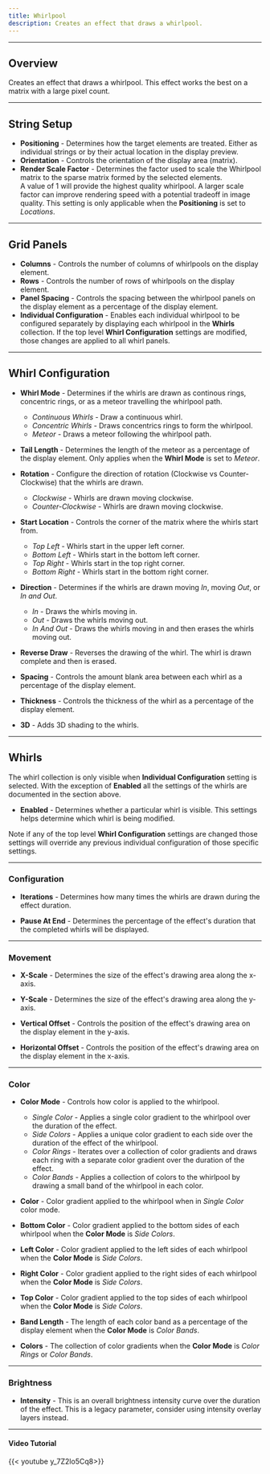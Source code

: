 ```yaml
---
title: Whirlpool
description: Creates an effect that draws a whirlpool.
---
```


---

## Overview

Creates an effect that draws a whirlpool.  This effect works the best on a matrix with a large pixel count.

---

## String Setup

  * **Positioning** - Determines how the target elements are treated.  Either as individual strings or by their actual location in the display preview.
  * **Orientation** - Controls the orientation of the display area (matrix).
  * **Render Scale Factor** -  Determines the factor used to scale the Whirlpool matrix to the sparse matrix formed by the selected elements.  
                               A value of 1 will provide the highest quality whirlpool.
                               A larger scale factor can improve rendering speed with a potential tradeoff in image quality.  This setting is only applicable when
                               the **Positioning** is set to *Locations*.
---

## Grid Panels

  * **Columns** - Controls the number of columns of whirlpools on the display element.
  * **Rows** - Controls the number of rows of whirlpools on the display element.
  * **Panel Spacing** - Controls the spacing between the whirlpool panels on the display element as a percentage of the display element.
  * **Individual Configuration** - Enables each individual whirlpool to be configured separately by displaying each whirlpool in the **Whirls** collection.
  If the top level **Whirl Configuration** settings are modified, those changes are applied to all whirl panels.
---
    
## Whirl Configuration

  * **Whirl Mode** - Determines if the whirls are drawn as continous rings, concentric rings, or as a meteor travelling the whirlpool path.
    * _Continuous Whirls_ - Draw a continuous whirl.
    * _Concentric Whirls_ - Draws concentrics rings to form the whirlpool.
    * _Meteor_ - Draws a meteor following the whirlpool path.
    
  * **Tail Length** - Determines the length of the meteor as a percentage of the display element.  Only applies when the **Whirl Mode** is set to *Meteor*.

  * **Rotation** - Configure the direction of rotation (Clockwise vs Counter-Clockwise) that the whirls are drawn.
    * _Clockwise_ - Whirls are drawn moving clockwise.
    * _Counter-Clockwise_ - Whirls are drawn moving clockwise.

  * **Start Location** - Controls the corner of the matrix where the whirls start from.
    * _Top Left_ - Whirls start in the upper left corner.
    * _Bottom Left_ - Whirls start in the bottom left corner.
    * _Top Right_ - Whirls start in the top right corner.
    * _Bottom Right_ - Whirls start in the bottom right corner.

  * **Direction** -  Determines if the whirls are drawn moving *In*, moving *Out*, or *In and Out*.
    * _In_ - Draws the whirls moving in.
    * _Out_ - Draws the whirls moving out.
    * _In And Out_ - Draws the whirls moving in and then erases the whirls moving out.

  * **Reverse Draw** - Reverses the drawing of the whirl.  The whirl is drawn complete and then is erased.
  
  * **Spacing** - Controls the amount blank area between each whirl as a percentage of the display element.

  * **Thickness** - Controls the thickness of the whirl as a percentage of the display element.

  * **3D** - Adds 3D shading to the whirls.
---

## Whirls

The whirl collection is only visible when **Individual Configuration** setting is selected.  With the exception of **Enabled** all the settings
of the whirls are documented in the section above. 

* **Enabled** - Determines whether a particular whirl is visible.  This settings helps determine which whirl is being modified.

Note if any of the top level **Whirl Configuration** settings are changed those settings will override any previous individual configuration of those specific settings.

---

### Configuration

* **Iterations** - Determines how many times the whirls are drawn during the effect duration.

* **Pause At End** - Determines the percentage of the effect's duration that the completed whirls will be displayed.

---

### Movement

* **X-Scale** - Determines the size of the effect's drawing area along the x-axis.

* **Y-Scale** - Determines the size of the effect's drawing area along the y-axis.

* **Vertical Offset** - Controls the position of the effect's drawing area on the display element in the y-axis.

* **Horizontal Offset** - Controls the position of the effect's drawing area on the display element in the x-axis.

---

### Color

* **Color Mode** - Controls how color is applied to the whirlpool.
    * _Single Color_ - Applies a single color gradient to the whirlpool over the duration of the effect.
    * _Side Colors_ - Applies a unique color gradient to each side over the duration of the effect of the whirlpool.
    * _Color Rings_ - Iterates over a collection of color gradients and draws each ring with a separate color gradient over the duration of the effect.
    * _Color Bands_ - Applies a collection of colors to the whirlpool by drawing a small band of the whirlpool in each color.


* **Color** - Color gradient applied to the whirlpool when in *Single Color* color mode.

* **Bottom Color** - Color gradient applied to the bottom sides of each whirlpool when the **Color Mode** is *Side Colors*.

* **Left Color** - Color gradient applied to the left sides of each whirlpool when the **Color Mode** is *Side Colors*.

* **Right Color** - Color gradient applied to the right sides of each whirlpool when the **Color Mode** is *Side Colors*.

* **Top Color** - Color gradient applied to the top sides of each whirlpool when the **Color Mode** is *Side Colors*.

* **Band Length** - The length of each color band as a percentage of the display element when the **Color Mode** is *Color Bands*.

* **Colors** - The collection of color gradients when the **Color Mode** is *Color Rings* or *Color Bands*.

---

### Brightness

  * **Intensity** - This is an overall brightness intensity curve over the duration of the effect.
                    This is a legacy parameter, consider using intensity overlay layers instead.

---

#### Video Tutorial

{{< youtube y_7Z2lo5Cq8>}}

